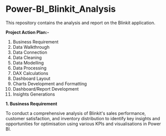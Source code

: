 # Power-BI_Blinkit_Analysis
This repository contains the analysis and report on the Blinkit application.

**Project Action Plan:-**
1. Business Requirement
2. Data Walkthrough
3. Data Connection
4. Data Cleaning
5. Data Modelling
6. Data Processing
7. DAX Calculations
8. Dashboard Layout
9. Charts Development and Formatting
10. Dashboard/Report Development
11. Insights Generations

**1. Business Requirement**

To conduct a comprehensive analysis of Blinkit's sales performance, customer satisfaction, and inventory distribution to identify key insights and opportunities for optimisation using various KPIs and visualisations in Power BI.

